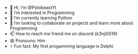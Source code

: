 - 👋 Hi, I’m @PolobeastYt
- 👀 I’m interested in Programming
- 🌱 I’m currently learning Python
- 💞️ I’m looking to collaborate on projects and learn more about Programming
- 📫 How to reach me friend me on discord {k3nji0519}
- 😄 Pronouns: Him
- ⚡ Fun fact: My first progamming language is Delphi

<!---
PolobeastYt/PolobeastYt is a ✨ special ✨ repository because its `README.md` (this file) appears on your GitHub profile.
You can click the Preview link to take a look at your changes.
--->
